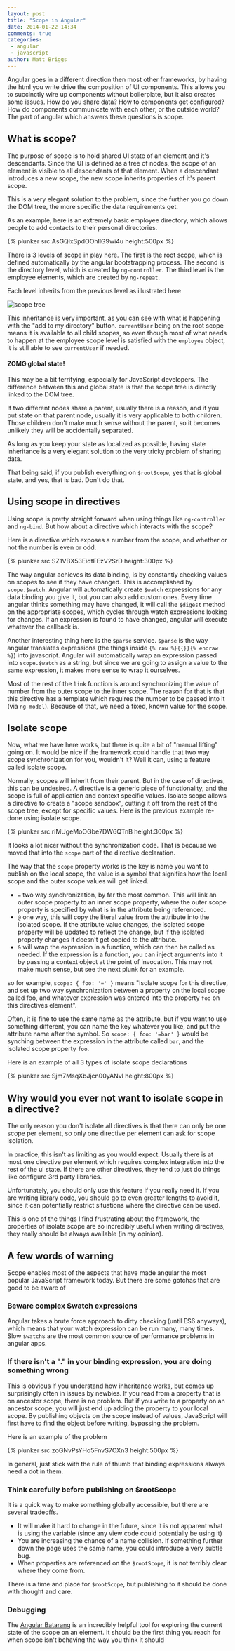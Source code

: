 ```yaml
---
layout: post
title: "Scope in Angular"
date: 2014-01-22 14:34
comments: true
categories:
 - angular
 - javascript
author: Matt Briggs
---
```


Angular goes in a different direction then most other frameworks, by having the html you write drive the composition of UI components. This allows you to succinctly wire up components without boilerplate, but it also creates some issues. How do you share data? How to components get configured? How do components communicate with each other, or the outside world? The part of angular which answers these questions is scope.

## What is scope?

The purpose of scope is to hold shared UI state of an element and it's descendants. Since the UI is defined as a tree of nodes, the scope of an element is visible to all descendants of that element. When a descendant introduces a new scope, the new scope inherits properties of it's parent scope.

This is a very elegant solution to the problem, since the further you go down the DOM tree, the more specific the data requirements get.

As an example, here is an extremely basic employee directory, which allows people to add contacts to their personal directories.

{% plunker src:AsGQlxSpdOOhIlG9wi4u height:500px %}

There is 3 levels of scope in play here. The first is the root scope, which is defined automatically by the angular bootstrapping process. The second is the directory level, which is created by `ng-controller`. The third level is the employee elements, which are created by `ng-repeat`.

Each level inherits from the previous level as illustrated here

![scope tree](/images/scopes/scope_tree.png)

This inheritance is very important, as you can see with what is happening with the "add to my directory" button. `currentUser` being on the root scope means it is available to all child scopes, so even though most of what needs to happen at the employee scope level is satisfied with the `employee` object, it is still able to see `currentUser` if needed.

#### ZOMG global state!

This may be a bit terrifying, especially for JavaScript developers. The difference between this and global state is that the scope tree is directly linked to the DOM tree.

If two different nodes share a parent, usually there is a reason, and if you put state on that parent node, usually it is very applicable to both children. Those children don't make much sense without the parent, so it becomes unlikely they will be accidentally separated.

As long as you keep your state as localized as possible, having state inheritance is a very elegant solution to the very tricky problem of sharing data.

That being said, if you publish everything on `$rootScope`, yes that is global state, and yes, that is bad. Don't do that.

## Using scope in directives

Using scope is pretty straight forward when using things like `ng-controller` and `ng-bind`. But how about a directive which interacts with the scope?

Here is a directive which exposes a number from the scope, and whether or not the number is even or odd.

{% plunker src:SZ1VBX53EidtFEzV2SrD height:300px %}

The way angular achieves its data binding, is by constantly checking values on scopes to see if they have changed. This is accomplished by `scope.$watch`. Angular will automatically create `$watch` expressions for any data binding you give it, but you can also add custom ones. Every time angular thinks something may have changed, it will call the `$digest` method on the appropriate scopes, which cycles through watch expressions looking for changes. If an expression is found to have changed, angular will execute whatever the callback is.

Another interesting thing here is the `$parse` service. `$parse` is the way angular translates expressions (the things inside `{% raw %}{{}}{% endraw %}`) into javascript. Angular will automatically wrap an expression passed into `scope.$watch` as a string, but since we are going to assign a value to the same expression, it makes more sense to wrap it ourselves.

Most of the rest of the `link` function is around synchronizing the value of number from the outer scope to the inner scope. The reason for that is that this directive has a template which requires the number to be passed into it (via `ng-model`). Because of that, we need a fixed, known value for the scope.


## Isolate scope

Now, what we have here works, but there is quite a bit of "manual lifting" going on. It would be nice if the framework could handle that two way scope synchronization for you, wouldn't it? Well it can, using a feature called isolate scope.

Normally, scopes will inherit from their parent. But in the case of directives, this can be undesired. A directive is a generic piece of functionality, and the scope is full of application and context specific values. Isolate scope allows a directive to create a "scope sandbox", cutting it off from the rest of the scope tree, except for specific values. Here is the previous example re-done using isolate scope.

{% plunker src:riMUgeMoOGbe7DW6QTnB height:300px %}

It looks a lot nicer without the synchronization code. That is because we moved that into the `scope` part of the directive declaration.

The way that the `scope` property works is the key is name you want to publish on the local scope, the value is a symbol that signifies how the local scope and the outer scope values will get linked.

- `=` two way synchronization, by far the most common. This will link an outer scope property to an inner scope property, where the outer scope property is specified by what is in the attribute being referenced.
- `@` one way, this will copy the literal value from the attribute into the isolated scope. If the attribute value changes, the isolated scope property will be updated to reflect the change, but if the isolated property changes it doesn't get copied to the attribute.
- `&` will wrap the expression in a function, which can then be called as needed. If the expression is a function, you can inject arguments into it by passing a context object at the point of invocation. This may not make much sense, but see the next plunk for an example.

so for example, `scope: { foo: '=' }` means "Isolate scope for this directive, and set up two way synchronization between a property on the local scope called foo, and whatever expression was entered into the property `foo` on this directives element".

Often, it is fine to use the same name as the attribute, but if you want to use something different, you can name the key whatever you like, and put the attribute name after the symbol. So `scope: { foo: '=bar' }` would be synching between the expression in the attribute called `bar`, and the isolated scope property `foo`.

Here is an example of all 3 types of isolate scope declarations

{% plunker src:Sjm7MsqXbJjcn00yANvl height:800px %}


## Why would you ever not want to isolate scope in a directive?

The only reason you don't isolate all directives is that there can only be one scope per element, so only one directive per element can ask for scope isolation.

In practice, this isn't as limiting as you would expect. Usually there is at most one directive per element which requires complex integration into the rest of the ui state. If there are other directives, they tend to just do things like configure 3rd party libraries.

Unfortunately, you should only use this feature if you really need it. If you are writing library code, you should go to even greater lengths to avoid it, since it can potentially restrict situations where the directive can be used.

This is one of the things I find frustrating about the framework, the properties of isolate scope are so incredibly useful when writing directives, they really should be always available (in my opinion).

## A few words of warning

Scope enables most of the aspects that have made angular the most popular JavaScript framework today. But there are some gotchas that are good to be aware of

### Beware complex $watch expressions

Angular takes a brute force approach to dirty checking (until ES6 anyways), which means that your watch expression can be run many, many times. Slow `$watch`s are the most common source of performance problems in angular apps.

### If there isn't a "." in your binding expression, you are doing something wrong

This is obvious if you understand how inheritance works, but comes up surprisingly often in issues by newbies. If you read from a property that is on ancestor scope, there is no problem. But if you write to a property on an ancestor scope, you will just end up adding the property to your local scope. By publishing objects on the scope instead of values, JavaScript will first have to find the object before writing, bypassing the problem.

Here is an example of the problem

{% plunker src:zoGNvPsYHo5FnvS7OXn3 height:500px %}

In general, just stick with the rule of thumb that binding expressions always need a dot in them.


### Think carefully before publishing on $rootScope

It is a quick way to make something globally accessible, but there are several tradeoffs.

- It will make it hard to change in the future, since it is not apparent what is using the variable (since any view code could potentially be using it)
- You are increasing the chance of a name collision. If something further down the page uses the same name, you could introduce a very subtle bug.
- When properties are referenced on the `$rootScope`, it is not terribly clear where they come from.

There is a time and place for `$rootScope`, but publishing to it should be done with thought and care.


### Debugging

The [Angular Batarang](https://chrome.google.com/webstore/detail/angularjs-batarang/ighdmehidhipcmcojjgiloacoafjmpfk?hl=en) is an incredibly helpful tool for exploring the current state of the scope on an element. It should be the first thing you reach for when scope isn't behaving the way you think it should
